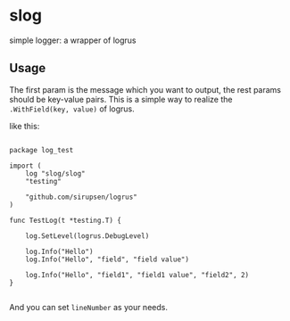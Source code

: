 # slog

simple logger: a wrapper of logrus

## Usage

The first param is the message which you want to output, the rest params should be key-value pairs. This is a simple way to realize the `.WithField(key, value)` of logrus.

like this:

```golang

package log_test

import (
    log "slog/slog"
    "testing"

    "github.com/sirupsen/logrus"
)

func TestLog(t *testing.T) {

    log.SetLevel(logrus.DebugLevel)

    log.Info("Hello")
    log.Info("Hello", "field", "field value")

    log.Info("Hello", "field1", "field1 value", "field2", 2)
}


```

And you can set `lineNumber` as your needs.

```bash



```
